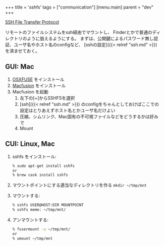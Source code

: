 +++
title = 'sshfs'
tags = ["communication"]
[menu.main]
  parent = "dev"
+++

[SSH File Transfer Protocol](https://github.com/libfuse/sshfs)

リモートのファイルシステムをssh経由でマウントし、
Finderとかで普通のディレクトリのように扱えるようにする。
まずは、公開鍵によるパスワード無し認証、ユーザ名やホスト名のconfigなど、
[sshの設定]({{< relref "ssh.md" >}}) を済ませておく。

## GUI: Mac

1.  [OSXFUSE](https://osxfuse.github.io/) をインストール
1.  [Macfusion](http://macfusionapp.org/) をインストール
1.  Macfusion を起動
    1.  左下の[+]からSSHFSを選択
    2.  [ssh]({{< relref "ssh.md" >}}) のconfigをちゃんとしておけばここでの設定はとりあえずホスト名とかユーザ名だけよい
    3.  圧縮、シムリンク、Mac固有の不可視ファイルなどをどうするかは好みで
    4.  Mount

## CUI: Linux, Mac

1.  sshfs をインストール:
    ```sh
    % sudo apt-get install sshfs
    or
    % brew cask install sshfs
    ```

1.  マウントポイントにする適当なディレクトリを作る `mkdir ~/tmp/mnt`

1.  マウントする:
    ```sh
    % sshfs USER@HOST:DIR MOUNTPOINT
    % sshfs meme: ~/tmp/mnt/
    ```

1.  アンマウントする:
    ```sh
    % fusermount -u ~/tmp/mnt/
    or
    % umount ~/tmp/mnt
    ```
